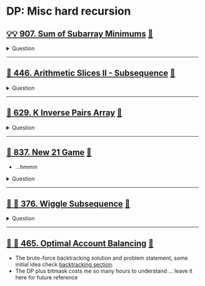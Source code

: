 # DP: Misc hard recursion

## [:bulb::bulb: 907. Sum of Subarray Minimums](https://leetcode.com/problems/sum-of-subarray-minimums/) [:dart:](sum_of_subarray_mininums.h)

<details><summary markdown="span">Question</summary>

```markdown
Given an array of integers arr, find the sum of min(b), where b is every
(contiguous) subarray of arr.

Since the answer may be large, return the answer modulo 10^9 + 7.

Input: arr = [3,1,2,4]
Output: 17

Explanation:

arr = [3,1,2,4]

Subarrays are [3], [1], [2], [4],
              [3,1], [1,2], [2,4],
              [3,1,2], [1,2,4], [3,1,2,4].
min value of each subarrays are: 3, 1, 2, 4,
                                 1, 1, 2,
                                 1, 1, 1.
Sum of all mins are 17.
```

</details>

------------------------------------------------------------------------------

## [:exploding_head: 446. Arithmetic Slices II - Subsequence](https://leetcode.com/problems/arithmetic-slices-ii-subsequence/) [:dart:](arithmetic_slices_ii.h)

<details><summary markdown="span">Question</summary>

```markdown
Given an integer array nums, return the number of all the arithmetic subsequences of nums.

A sequence of numbers is called arithmetic
- if it consists of at least 3 elements and
- if the difference between any two consecutive elements is the same.

Input: nums = [2,4,6,8,10]
Output: 7
Explanation: All arithmetic subsequence slices are:
[2,4,6]
[4,6,8]
[6,8,10]
[2,4,6,8]
[4,6,8,10]
[2,4,6,8,10]
[2,6,10]

Input: nums = [7,7,7,7,7]
Output: 16
Explanation: Any subsequence of this array is arithmetic.
```

</details>

------------------------------------------------------------------------------


## [:exploding_head: 629. K Inverse Pairs Array](https://leetcode.com/problems/k-inverse-pairs-array/) [:dart:](k_inverse_pairs_arr.h)

<details><summary markdown="span">Question</summary>

```markdown
- For an integer array nums
- an inverse pair is
  - a pair of integers [i, j]
  - where 0 <= i < j < nums.length
  - and nums[i] > nums[j].

- Given two integers n and k, return
  - the number of different arrays
    consist of numbers from 1 to n
    such that there are exactly k inverse pairs.

- Since the answer can be huge, return it modulo 10^9 + 7.
```

</details>

------------------------------------------------------------------------------

## [:exploding_head: 837. New 21 Game](https://leetcode.com/problems/new-21-game/) [:dart:](new_21_pts.h)

- ...hmmm

<details><summary markdown="span">Question</summary>

```markdown
Alice plays the following game, loosely based on the card game "21".

Alice starts with 0 points and draws numbers while she has less than k points.
During each draw, she gains an integer number of points
randomly from the range [1, maxPts],
- where maxPts is an integer.
- Each draw is independent and the outcomes have equal probabilities.

Alice stops drawing numbers when she gets k or more points.

Return the probability that Alice has n or fewer points.

Answers within 10^-5 of the actual answer are considered accepted.
```

</details>

------------------------------------------------------------------------------

## [:exploding_head: :exploding_head: 376. Wiggle Subsequence](https://leetcode.com/problems/wiggle-subsequence/) [:dart:](wiggle_subseq.h)

<details><summary markdown="span">Question</summary>

```markdown
- A wiggle sequence is a sequence where the differences between successive numbers
  **strictly alternate between positive and negative**.
    - The first difference (if one exists) may be either positive or negative.
    - A sequence with one element and a sequence with two non-equal elements are
      trivially wiggle sequences.
- For example, `[1, 7, 4, 9, 2, 5]` is a wiggle sequence because the differences
  `(6, -3, 5, -7, 3)` alternate between positive and negative.
- In contrast, `[1, 4, 7, 2, 5]` and `[1, 7, 4, 5, 5]` are not wiggle sequences.
    - The first is not because its first two differences are positive, and
    - the second is not because its last difference is zero.
- A subsequence is obtained by deleting some elements (possibly zero) from the original
  sequence, leaving the remaining elements in their **original order**.
- Given an integer array nums
- Return the length of the **longest** wiggle subsequence of nums.
```

</details>

------------------------------------------------------------------------------

## [:exploding_head: :exploding_head: 465. Optimal Account Balancing](https://leetcode.com/problems/optimal-account-balancing/) [:dart:](optimal_acct_balancing_dp.h)

- The brute-force backtracking solution and problem statement, some initial idea
  check [backtracking section](../backtracking/README.md#💡-465-optimal-account-balancing-🎯).
- The DP plus bitmask costs me so many hours to understand ... leave it here for future reference